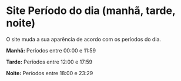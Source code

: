 # Site Período do dia (manhã, tarde, noite)

O site muda a sua aparência de acordo com os períodos do dia.

**Manhã:** Períodos entre 00:00 e 11:59 

**Tarde:** Períodos entre 12:00 e 17:59

**Noite:** Períodos entre 18:00 e 23:29